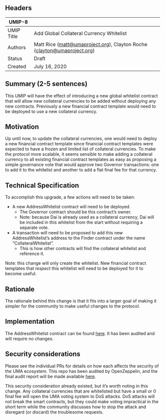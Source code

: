 ## Headers
| UMIP-8     |                                                                                                                                          |
|------------|------------------------------------------------------------------------------------------------------------------------------------------|
| UMIP Title | Add Global Collateral Currency Whitelist              |
| Authors    | Matt Rice (matt@umaproject.org), Clayton Roche (clayton@umaproject.org) |
| Status     | Draft                                                                                                                                    |
| Created    | July 16, 2020                                                                                                                           |

## Summary (2-5 sentences)
This UMIP will have the effect of introducing a new global whitelist contract that will allow new collateral currencies to be added without deploying any new contracts. Previously a new financial contract template would need to be deployed to use a new collateral currency. 


## Motivation
Up until now, to update the collateral currencies, one would need to deploy a new financial contract template since financial contract templates were expected to have a frozen and limited list of collateral currencies. To make the protocol more scalable, it seems sensible to make adding a collateral currency to all existing financial contract templates as easy as proposing a simple governance vote that would approve two Governor transactions: one to add it to the whitelist and another to add a flat final fee for that currency.


## Technical Specification
To accomplish this upgrade, a few actions will need to be taken:
- A new AddressWhitelist contract will need to be deployed.
	- The Governor contract should be this contract’s owner.
	- Note: because Dai is already used as a collateral currency, Dai will be included in this whitelist from the start without requiring a separate vote.
- A transaction will need to be proposed to add this new AddressWhitelist’s address to the Finder contract under the name “CollateralWhitelist”.
	- This is how other contracts will find the collateral whitelist and reference it.

Note: this change will only create the whitelist. New financial contract templates that *respect* this whitelist will need to be deployed for it to become useful.



## Rationale

The rationale behind this change is that it fits into a larger goal of making it simpler for the community to make useful changes to the protocol.




## Implementation

The AddressWhitelist contract can be found [here](https://github.com/UMAprotocol/protocol/blob/master/core/contracts/common/implementation/AddressWhitelist.sol). It has been audited and will require no changes.



## Security considerations
Please see the individual PRs for details on how each affects the security of the UMA ecosystem. This repo has been audited by OpenZeppelin, and the final audit report will be made available [here](https://docs.umaproject.org/uma/index.html).

This security consideration already existed, but it’s worth noting in this change. Any collateral currencies that are whitelisted but have a small or 0 final fee will open the UMA voting system to DoS attacks. DoS attacks will not break the smart contracts, but they could make voting impractical in the short term while the community discusses how to stop the attack and disregard (or discard) the troublesome requests.




